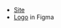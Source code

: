 - [Site](http:www.lunarpunklabs.org)
- [Logo](https://www.figma.com/file/vfMTcHrtSo8S4EpvKFmFnQ/Logo) in Figma
